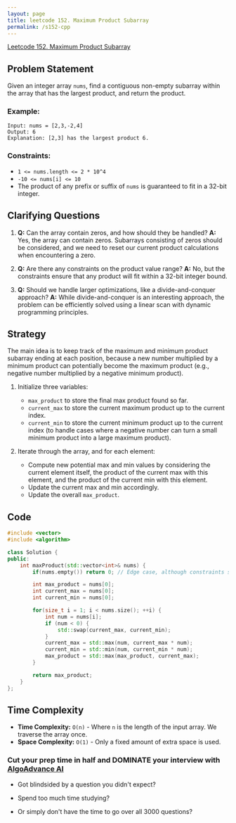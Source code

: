 ```yaml
---
layout: page
title: leetcode 152. Maximum Product Subarray
permalink: /s152-cpp
---
```

[Leetcode 152. Maximum Product Subarray](https://algoadvance.github.io/algoadvance/l152)
## Problem Statement

Given an integer array `nums`, find a contiguous non-empty subarray within the array that has the largest product, and return the product.

### Example:
```
Input: nums = [2,3,-2,4]
Output: 6
Explanation: [2,3] has the largest product 6.
```

### Constraints:
- `1 <= nums.length <= 2 * 10^4`
- `-10 <= nums[i] <= 10`
- The product of any prefix or suffix of `nums` is guaranteed to fit in a 32-bit integer.

## Clarifying Questions
1. **Q:** Can the array contain zeros, and how should they be handled?
   **A:** Yes, the array can contain zeros. Subarrays consisting of zeros should be considered, and we need to reset our current product calculations when encountering a zero.

2. **Q:** Are there any constraints on the product value range?
   **A:** No, but the constraints ensure that any product will fit within a 32-bit integer bound.

3. **Q:** Should we handle larger optimizations, like a divide-and-conquer approach?
   **A:** While divide-and-conquer is an interesting approach, the problem can be efficiently solved using a linear scan with dynamic programming principles.

## Strategy
The main idea is to keep track of the maximum and minimum product subarray ending at each position, because a new number multiplied by a minimum product can potentially become the maximum product (e.g., negative number multiplied by a negative minimum product).

1. Initialize three variables:
   - `max_product` to store the final max product found so far.
   - `current_max` to store the current maximum product up to the current index.
   - `current_min` to store the current minimum product up to the current index (to handle cases where a negative number can turn a small minimum product into a large maximum product).
   
2. Iterate through the array, and for each element:
   - Compute new potential max and min values by considering the current element itself, the product of the current max with this element, and the product of the current min with this element.
   - Update the current max and min accordingly.
   - Update the overall `max_product`.

## Code
```cpp
#include <vector>
#include <algorithm>

class Solution {
public:
    int maxProduct(std::vector<int>& nums) {
        if(nums.empty()) return 0; // Edge case, although constraints say nums is non-empty

        int max_product = nums[0];
        int current_max = nums[0];
        int current_min = nums[0];

        for(size_t i = 1; i < nums.size(); ++i) {
            int num = nums[i];
            if (num < 0) {
                std::swap(current_max, current_min);
            }
            current_max = std::max(num, current_max * num);
            current_min = std::min(num, current_min * num);
            max_product = std::max(max_product, current_max);
        }

        return max_product;
    }
};
```

## Time Complexity
- **Time Complexity:** `O(n)` - Where `n` is the length of the input array. We traverse the array once.
- **Space Complexity:** `O(1)` - Only a fixed amount of extra space is used.


### Cut your prep time in half and DOMINATE your interview with [AlgoAdvance AI](https://algoAdvance.com)

- Got blindsided by a question you didn't expect?

- Spend too much time studying?

- Or simply don't have the time to go over all 3000 questions?

